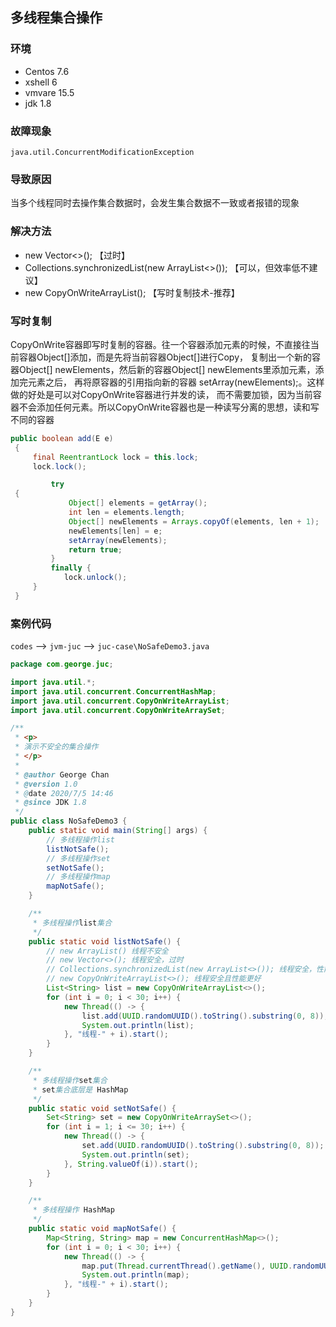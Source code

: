 ## 多线程集合操作

### 环境

- Centos 7.6
- xshell 6
- vmvare 15.5
- jdk 1.8



### 故障现象

```shell
java.util.ConcurrentModificationException
```



### 导致原因

当多个线程同时去操作集合数据时，会发生集合数据不一致或者报错的现象



### 解决方法

- new Vector<>();			【过时】
- Collections.synchronizedList(new ArrayList<>());		【可以，但效率低不建议】
- new CopyOnWriteArrayList();			【写时复制技术-推荐】



### 写时复制

CopyOnWrite容器即写时复制的容器。往一个容器添加元素的时候，不直接往当前容器Object[]添加，而是先将当前容器Object[]进行Copy，
 复制出一个新的容器Object[] newElements，然后新的容器Object[] newElements里添加元素，添加完元素之后，
 再将原容器的引用指向新的容器 setArray(newElements);。这样做的好处是可以对CopyOnWrite容器进行并发的读，
 而不需要加锁，因为当前容器不会添加任何元素。所以CopyOnWrite容器也是一种读写分离的思想，读和写不同的容器

```java
public boolean add(E e)
 {
     final ReentrantLock lock = this.lock;
     lock.lock();

         try
 {
             Object[] elements = getArray();
             int len = elements.length;
             Object[] newElements = Arrays.copyOf(elements, len + 1);
             newElements[len] = e;
             setArray(newElements);
             return true;
         }
         finally {
            lock.unlock();
     }
 }
```



### 案例代码

`codes` --> `jvm-juc` --> `juc-case\NoSafeDemo3.java`

```java
package com.george.juc;

import java.util.*;
import java.util.concurrent.ConcurrentHashMap;
import java.util.concurrent.CopyOnWriteArrayList;
import java.util.concurrent.CopyOnWriteArraySet;

/**
 * <p>
 * 演示不安全的集合操作
 * </p>
 *
 * @author George Chan
 * @version 1.0
 * @date 2020/7/5 14:46
 * @since JDK 1.8
 */
public class NoSafeDemo3 {
    public static void main(String[] args) {
        // 多线程操作list
        listNotSafe();
        // 多线程操作set
        setNotSafe();
        // 多线程操作map
        mapNotSafe();
    }

    /**
     * 多线程操作list集合
     */
    public static void listNotSafe() {
        // new ArrayList() 线程不安全
        // new Vector<>(); 线程安全，过时
        // Collections.synchronizedList(new ArrayList<>()); 线程安全，性能较差
        // new CopyOnWriteArrayList<>(); 线程安全且性能更好
        List<String> list = new CopyOnWriteArrayList<>();
        for (int i = 0; i < 30; i++) {
            new Thread(() -> {
                list.add(UUID.randomUUID().toString().substring(0, 8));
                System.out.println(list);
            }, "线程-" + i).start();
        }
    }

    /**
     * 多线程操作set集合
     * set集合底层是 HashMap
     */
    public static void setNotSafe() {
        Set<String> set = new CopyOnWriteArraySet<>();
        for (int i = 1; i <= 30; i++) {
            new Thread(() -> {
                set.add(UUID.randomUUID().toString().substring(0, 8));
                System.out.println(set);
            }, String.valueOf(i)).start();
        }
    }

    /**
     * 多线程操作 HashMap
     */
    public static void mapNotSafe() {
        Map<String, String> map = new ConcurrentHashMap<>();
        for (int i = 0; i < 30; i++) {
            new Thread(() -> {
                map.put(Thread.currentThread().getName(), UUID.randomUUID().toString().substring(0, 8));
                System.out.println(map);
            }, "线程-" + i).start();
        }
    }
}
```
